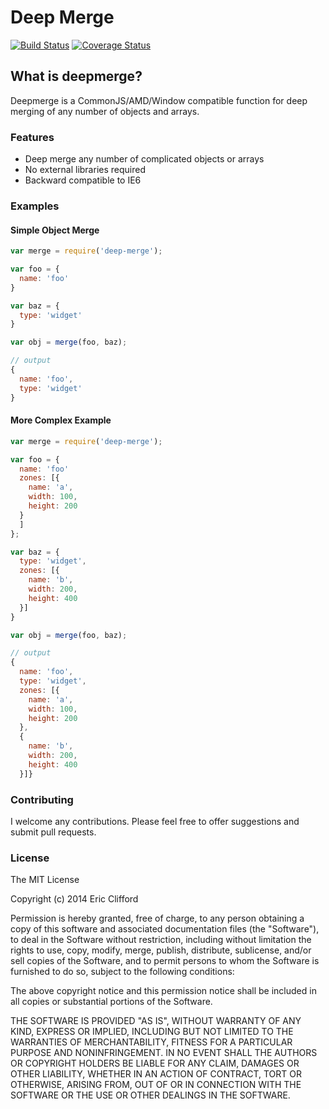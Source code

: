 # Deep Merge

[![Build Status](https://travis-ci.org/eclifford/bronson.svg?branch=master)](https://travis-ci.org/eclifford/bronson)
[![Coverage Status](https://coveralls.io/repos/eclifford/bronson/badge.png?branch=master)](https://coveralls.io/r/eclifford/bronson?branch=master)

## What is deepmerge?

Deepmerge is a CommonJS/AMD/Window compatible function for deep merging of any number
of objects and arrays.  

### Features
- Deep merge any number of complicated objects or arrays
- No external libraries required
- Backward compatible to IE6

### Examples

#### Simple Object Merge

```javascript
var merge = require('deep-merge');

var foo = {
  name: 'foo'
}

var baz = {
  type: 'widget'
}

var obj = merge(foo, baz);

// output
{
  name: 'foo',
  type: 'widget'
}

```

#### More Complex Example

```javascript
var merge = require('deep-merge');

var foo = {
  name: 'foo'
  zones: [{
    name: 'a',
    width: 100,
    height: 200
  }
  ]
};

var baz = {
  type: 'widget',
  zones: [{
    name: 'b',
    width: 200,
    height: 400
  }]
}

var obj = merge(foo, baz);

// output
{
  name: 'foo',
  type: 'widget',
  zones: [{
    name: 'a',
    width: 100,
    height: 200
  },
  {
    name: 'b',
    width: 200,
    height: 400
  }]}

```

### Contributing

I welcome any contributions. Please feel free to offer suggestions and submit pull requests.

### License

The MIT License

Copyright (c) 2014 Eric Clifford

Permission is hereby granted, free of charge, to any person obtaining a copy
of this software and associated documentation files (the "Software"), to deal
in the Software without restriction, including without limitation the rights
to use, copy, modify, merge, publish, distribute, sublicense, and/or sell
copies of the Software, and to permit persons to whom the Software is
furnished to do so, subject to the following conditions:

The above copyright notice and this permission notice shall be included in
all copies or substantial portions of the Software.

THE SOFTWARE IS PROVIDED "AS IS", WITHOUT WARRANTY OF ANY KIND, EXPRESS OR
IMPLIED, INCLUDING BUT NOT LIMITED TO THE WARRANTIES OF MERCHANTABILITY,
FITNESS FOR A PARTICULAR PURPOSE AND NONINFRINGEMENT. IN NO EVENT SHALL THE
AUTHORS OR COPYRIGHT HOLDERS BE LIABLE FOR ANY CLAIM, DAMAGES OR OTHER
LIABILITY, WHETHER IN AN ACTION OF CONTRACT, TORT OR OTHERWISE, ARISING FROM,
OUT OF OR IN CONNECTION WITH THE SOFTWARE OR THE USE OR OTHER DEALINGS IN
THE SOFTWARE.
